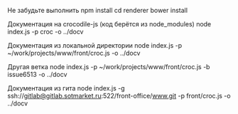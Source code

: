 Не забудьте выполнить
npm install
cd renderer
bower install

Документация на crocodile-js (код берётся из node_modules)
node index.js -p croc -o ../docv

Документация из локальной директории
node index.js -p ~/work/projects/www/front/croc.js -o ../docv

Другая ветка
node index.js -p ~/work/projects/www/front/croc.js -b issue6513 -o ../docv

Документация из гита
node index.js -g ssh://gitlab@gitlab.sotmarket.ru:522/front-office/www.git -p front/croc.js -o ../docv